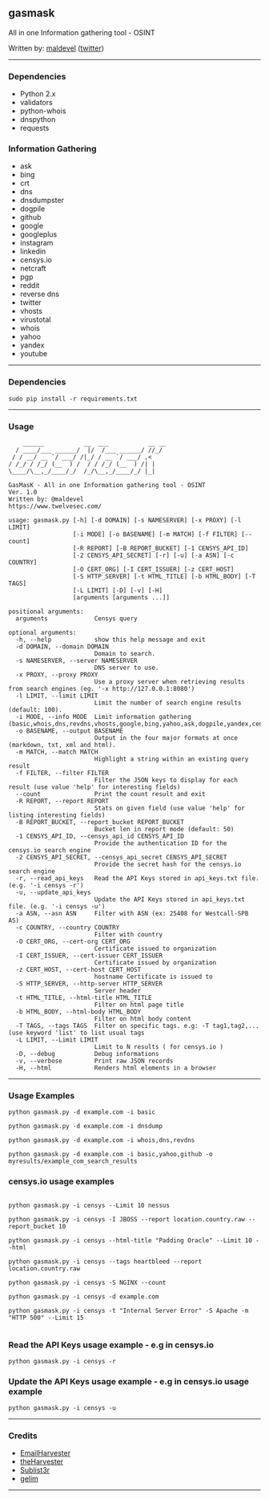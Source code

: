 ## gasmask

All in one Information gathering tool - OSINT

Written by: [maldevel](https://github.com/maldevel) ([twitter](https://twitter.com/maldevel))

---

### Dependencies

* Python 2.x
* validators
* python-whois
* dnspython
* requests

### Information Gathering

* ask
* bing
* crt
* dns
* dnsdumpster
* dogpile
* github
* google
* googleplus
* instagram
* linkedin
* censys.io
* netcraft
* pgp
* reddit
* reverse dns
* twitter
* vhosts
* virustotal
* whois
* yahoo
* yandex
* youtube

---

### Dependencies

```
sudo pip install -r requirements.txt
```

---

### Usage

```
    ______           __  ___           __ __
  / ____/___ ______/  |/  /___ ______/ //_/
 / / __/ __ `/ ___/ /|_/ / __ `/ ___/ ,<
/ /_/ / /_/ (__  ) /  / / /_/ (__  ) /| |
\____/\__,_/____/_/  /_/\__,_/____/_/ |_|

GasMasK - All in one Information gathering tool - OSINT
Ver. 1.0
Written by: @maldevel
https://www.twelvesec.com/

usage: gasmask.py [-h] [-d DOMAIN] [-s NAMESERVER] [-x PROXY] [-l LIMIT]
                  [-i MODE] [-o BASENAME] [-m MATCH] [-f FILTER] [--count]
                  [-R REPORT] [-B REPORT_BUCKET] [-1 CENSYS_API_ID]
                  [-2 CENSYS_API_SECRET] [-r] [-u] [-a ASN] [-c COUNTRY]
                  [-O CERT_ORG] [-I CERT_ISSUER] [-z CERT_HOST]
                  [-S HTTP_SERVER] [-t HTML_TITLE] [-b HTML_BODY] [-T TAGS]
                  [-L LIMIT] [-D] [-v] [-H]
                  [arguments [arguments ...]]

positional arguments:
  arguments             Censys query

optional arguments:
  -h, --help            show this help message and exit
  -d DOMAIN, --domain DOMAIN
                        Domain to search.
  -s NAMESERVER, --server NAMESERVER
                        DNS server to use.
  -x PROXY, --proxy PROXY
                        Use a proxy server when retrieving results from search engines (eg. '-x http://127.0.0.1:8080')
  -l LIMIT, --limit LIMIT
                        Limit the number of search engine results (default: 100).
  -i MODE, --info MODE  Limit information gathering (basic,whois,dns,revdns,vhosts,google,bing,yahoo,ask,dogpile,yandex,censys,linkedin,twitter,googleplus,youtube,reddit,github,instagram,crt,pgp,netcraft,virustotal,dnsdump).
  -o BASENAME, --output BASENAME
                        Output in the four major formats at once (markdown, txt, xml and html).
  -m MATCH, --match MATCH
                        Highlight a string within an existing query result
  -f FILTER, --filter FILTER
                        Filter the JSON keys to display for each result (use value 'help' for interesting fields)
  --count               Print the count result and exit
  -R REPORT, --report REPORT
                        Stats on given field (use value 'help' for listing interesting fields)
  -B REPORT_BUCKET, --report_bucket REPORT_BUCKET
                        Bucket len in report mode (default: 50)
  -1 CENSYS_API_ID, --censys_api_id CENSYS_API_ID
                        Provide the authentication ID for the censys.io search engine
  -2 CENSYS_API_SECRET, --censys_api_secret CENSYS_API_SECRET
                        Provide the secret hash for the censys.io search engine
  -r, --read_api_keys   Read the API Keys stored in api_keys.txt file. (e.g. '-i censys -r')
  -u, --update_api_keys
                        Update the API Keys stored in api_keys.txt file. (e.g. '-i censys -u')
  -a ASN, --asn ASN     Filter with ASN (ex: 25408 for Westcall-SPB AS)
  -c COUNTRY, --country COUNTRY
                        Filter with country
  -O CERT_ORG, --cert-org CERT_ORG
                        Certificate issued to organization
  -I CERT_ISSUER, --cert-issuer CERT_ISSUER
                        Certificate issued by organization
  -z CERT_HOST, --cert-host CERT_HOST
                        hostname Certificate is issued to
  -S HTTP_SERVER, --http-server HTTP_SERVER
                        Server header
  -t HTML_TITLE, --html-title HTML_TITLE
                        Filter on html page title
  -b HTML_BODY, --html-body HTML_BODY
                        Filter on html body content
  -T TAGS, --tags TAGS  Filter on specific tags. e.g: -T tag1,tag2,... (use keyword 'list' to list usual tags
  -L LIMIT, --Limit LIMIT
                        Limit to N results ( for censys.io )
  -D, --debug           Debug informations
  -v, --verbose         Print raw JSON records
  -H, --html            Renders html elements in a browser

```

---

### Usage Examples

```
python gasmask.py -d example.com -i basic

python gasmask.py -d example.com -i dnsdump

python gasmask.py -d example.com -i whois,dns,revdns

python gasmask.py -d example.com -i basic,yahoo,github -o myresults/example_com_search_results

```

### censys.io usage examples 

```

python gasmask.py -i censys --Limit 10 nessus

python gasmask.py -i censys -I JBOSS --report location.country.raw --report_bucket 10

python gasmask.py -i censys --html-title "Padding Oracle" --Limit 10 --html

python gasmask.py -i censys --tags heartbleed --report location.country.raw

python gasmask.py -i censys -S NGINX --count

python gasmask.py -i censys -d example.com

python gasmask.py -i censys -t "Internal Server Error" -S Apache -m "HTTP 500" --Limit 15


```

### Read the API Keys usage example - e.g in censys.io  

```
python gasmask.py -i censys -r 

```

### Update the API Keys usage example - e.g in censys.io usage example 

```
python gasmask.py -i censys -u 

```

---

### Credits

* [EmailHarvester](https://github.com/maldevel/EmailHarvester)
* [theHarvester](https://github.com/laramies/theHarvester)
* [Sublist3r](https://github.com/aboul3la/Sublist3r)
* [gelim](https://github.com/gelim/censys)

---
